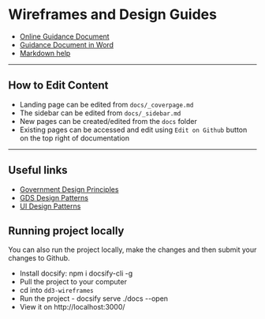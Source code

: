 # Wireframes and Design Guides

* [Online Guidance Document](https://pautva.github.io/dd3-wireframes/#/)
* [Guidance Document in Word](https://teams.microsoft.com/l/file/61E8D477-6C10-4C47-A4A8-C89405E5BA4B?tenantId=7988742d-c543-4b9a-87a9-10a7b354d289&fileType=docx&objectUrl=https%3A%2F%2Fordnancesurvey.sharepoint.com%2Fteams%2FDataDiscoverability3Project%2FShared%20Documents%2FDD3-7%20Wireframes%20and%20Design%20Guides%2FDD3-7%20Wireframes%20and%20design%20guides%20Draft%20v0.1.docx&baseUrl=https%3A%2F%2Fordnancesurvey.sharepoint.com%2Fteams%2FDataDiscoverability3Project&serviceName=teams&threadId=19:3a39bdbd3a3e412ea5f922f174e0d943@thread.tacv2&groupId=40f7dcf5-0b92-49fc-8a3b-b7a65c23ce05)
* [Markdown help](https://jhildenbiddle.github.io/docsify-themeable/#/markdown)

--- 

## How to Edit Content

* Landing page can be edited from `docs/_coverpage.md`
* The sidebar can be edited from `docs/_sidebar.md`
* New pages can be created/edited from the `docs` folder
* Existing pages can be accessed and edit using `Edit on Github` button on the top right of documentation

---

## Useful links

* [Government Design Principles](https://www.gov.uk/guidance/government-design-principles)
* [GDS Design Patterns](https://design-system.service.gov.uk/patterns/)
* [UI Design Patterns](http://ui-patterns.com/)

## Running project locally

You can also run the project locally, make the changes and then submit your changes to Github.

* Install docsify: npm i docsify-cli -g
* Pull the project to your computer
* cd into `dd3-wireframes`
* Run the project - docsify serve ./docs --open
* View it on http://localhost:3000/
